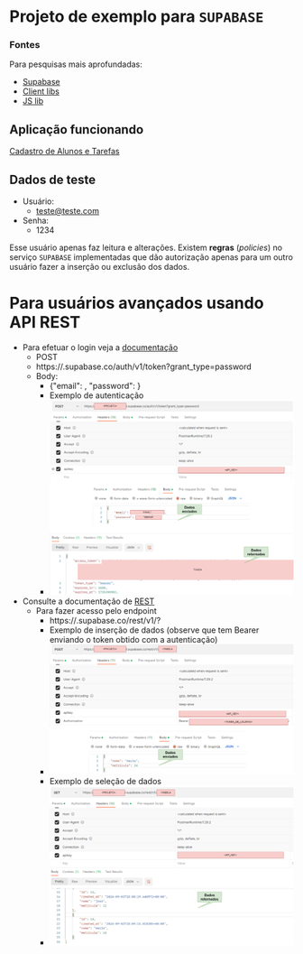 # Projeto de exemplo para `SUPABASE`

### Fontes
Para pesquisas mais aprofundadas:

* [Supabase](https://supabase.com/)
* [Client libs](https://supabase.com/docs/guides/api/rest/client-libs)
* [JS lib](https://supabase.com/docs/reference/javascript/start)

## Aplicação funcionando

[Cadastro de Alunos e Tarefas](https://rfdouro.github.io/demofrontsupabase/)

## Dados de teste

* Usuário:
  * teste@teste.com
* Senha:
  * 1234

Esse usuário apenas faz leitura e alterações. Existem **regras** (*policies*) no serviço `SUPABASE` implementadas que dão autorização apenas para um outro usuário fazer a inserção ou exclusão dos dados.


# Para usuários avançados usando API REST

* Para efetuar o login veja a [documentação](https://supabase.com/docs/reference/self-hosting-auth/refreshes-a-users-refresh-token)
  * POST
  * https://<PROJETO>.supabase.co/auth/v1/token?grant_type=password
  * Body:
    * {"email": <email>, "password": <password>}
    * Exemplo de autenticação
    * ![efetuando login](postman_login.png)
* Consulte a documentação de [REST](https://supabase.com/docs/guides/api)
  * Para fazer acesso pelo endpoint 
    * https://<PROJETO>.supabase.co/rest/v1/<TABELA>?
    * Exemplo de inserção de dados (observe que tem Bearer enviando o token obtido com a autenticação)
    * ![inserindo dados](inserindo_dados.png)
    * Exemplo de seleção de dados
    * ![recuperando dados](recuperando_dados.png)